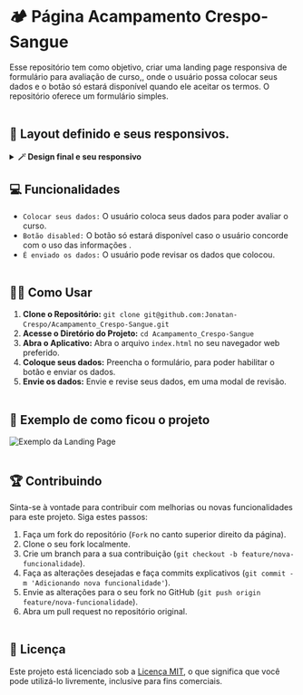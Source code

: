 # 🏕️ Página Acampamento Crespo-Sangue

Esse repositório tem como objetivo, criar uma landing page responsiva de formulário para avaliação de curso,, onde o usuário possa colocar seus dados e o botão só estará disponível quando ele aceitar os termos. O repositório oferece um formulário simples.<br><br>

## 📝 Layout definido e seus responsivos.
<details>
  <summary><strong>🪄 Design final e seu responsivo </strong></summary><br />


![Página do Acampamento Crespo-Sangue](./pagina-principal1.png)
![Página do Acampamento Crespo-Sangue](./Acampamento-Responsivos1.png)


</details>

## 💻  Funcionalidades
- `Colocar seus dados:` O usuário coloca seus dados para poder avaliar o curso.
- `Botão disabled:` O botão só estará disponível caso o usuário concorde com o uso das informações .
- `É enviado os dados:` O usuário pode revisar os dados que colocou.
<br><br>

## 👨‍💻 Como Usar
1. **Clone o Repositório:** `git clone git@github.com:Jonatan-Crespo/Acampamento_Crespo-Sangue.git`
2. **Acesse o Diretório do Projeto:** `cd Acampamento_Crespo-Sangue`
3. **Abra o Aplicativo:** Abra o arquivo `index.html` no seu navegador web preferido.
4. **Coloque seus dados:** Preencha o formulário, para poder habilitar o botão e enviar os dados.
5. **Envie os dados:** Envie e revise seus dados, em uma modal de revisão.
<br><br>

## 🎨 Exemplo de como ficou o projeto
![Exemplo da Landing Page](https://media.giphy.com/media/v1.Y2lkPTc5MGI3NjExMHo0OXA3MDV3MHJvaHEzc3c3YjhvZ2d1Ym83YmNzeWxqZms0bjN3aiZlcD12MV9pbnRlcm5hbF9naWZfYnlfaWQmY3Q9Zw/lL3brROYa5eDNkVbiL/giphy.gif)
<br><br>

## 🏆 Contribuindo
Sinta-se à vontade para contribuir com melhorias ou novas funcionalidades para este projeto. Siga estes passos:
<br>
1. Faça um fork do repositório (`Fork` no canto superior direito da página).
2. Clone o seu fork localmente.
3. Crie um branch para a sua contribuição (`git checkout -b feature/nova-funcionalidade`).
4. Faça as alterações desejadas e faça commits explicativos (`git commit -m 'Adicionando nova funcionalidade'`).
5. Envie as alterações para o seu fork no GitHub (`git push origin feature/nova-funcionalidade`).
6. Abra um pull request no repositório original.
<br><br>

## 📝 Licença
Este projeto está licenciado sob a [Licença MIT](link-para-o-arquivo-de-licenca), o que significa que você pode utilizá-lo livremente, inclusive para fins comerciais.


